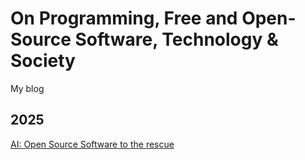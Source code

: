 # On Programming, Free and Open-Source Software, Technology & Society
My blog

## 2025
[AI: Open Source Software to the rescue](./en/2025/ai-open-source-to-the-rescue.md)
